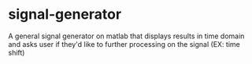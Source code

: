 # signal-generator
A general signal generator on matlab that displays results in time domain and asks user if they'd like to further processing on the signal (EX: time shift)
